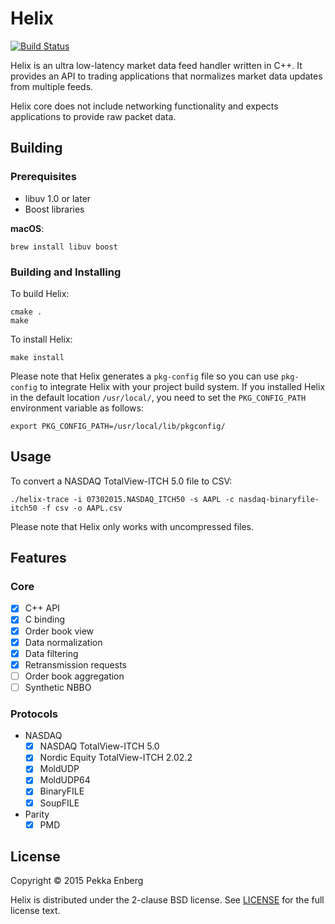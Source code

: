 # Helix

[![Build Status](https://travis-ci.org/penberg/helix.svg?branch=master)](https://travis-ci.org/penberg/helix)

Helix is an ultra low-latency market data feed handler written in C++. It provides an API to trading applications that normalizes market data updates from multiple feeds.

Helix core does not include networking functionality and expects applications to provide raw packet data.

## Building

### Prerequisites

* libuv 1.0 or later
* Boost libraries

**macOS**:

```
brew install libuv boost
```

### Building and Installing

To build Helix:

```
cmake .
make
```

To install Helix:

```
make install
```

Please note that Helix generates a ``pkg-config`` file so you can use ``pkg-config`` to integrate Helix with your project build system. If you installed Helix in the default location `/usr/local/`, you need to set the `PKG_CONFIG_PATH` environment variable as follows:

```
export PKG_CONFIG_PATH=/usr/local/lib/pkgconfig/
```

## Usage

To convert a NASDAQ TotalView-ITCH 5.0 file to CSV:

```
./helix-trace -i 07302015.NASDAQ_ITCH50 -s AAPL -c nasdaq-binaryfile-itch50 -f csv -o AAPL.csv
```

Please note that Helix only works with uncompressed files.

## Features

### Core

* [x] C++ API
* [x] C binding
* [x] Order book view
* [x] Data normalization
* [x] Data filtering
* [x] Retransmission requests
* [ ] Order book aggregation
* [ ] Synthetic NBBO

### Protocols

* NASDAQ
  * [x] NASDAQ TotalView-ITCH 5.0
  * [x] Nordic Equity TotalView-ITCH 2.02.2
  * [x] MoldUDP
  * [x] MoldUDP64
  * [x] BinaryFILE
  * [x] SoupFILE
* Parity
  * [x] PMD

## License

Copyright © 2015 Pekka Enberg

Helix is distributed under the 2-clause BSD license. See [LICENSE](https://github.com/penberg/helix/blob/master/LICENSE) for the full license text.
